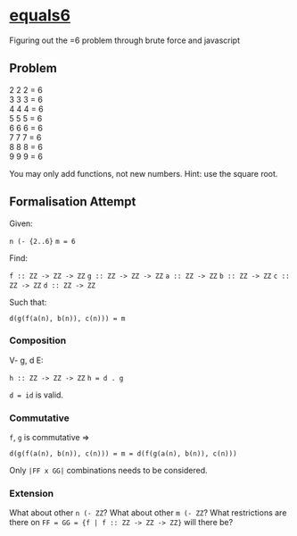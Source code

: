 # [equals6](https://qqii.github.io/equals6/)
Figuring out the =6 problem through brute force and javascript

## Problem

2 2 2 = 6  
3 3 3 = 6  
4 4 4 = 6  
5 5 5 = 6  
6 6 6 = 6  
7 7 7 = 6  
8 8 8 = 6  
9 9 9 = 6  

You may only add functions, not new numbers. 
Hint: use the square root.

## Formalisation Attempt

Given:

`n (- {2..6}`
`m = 6`

Find:

`f :: ZZ -> ZZ -> ZZ`
`g :: ZZ -> ZZ -> ZZ`
`a :: ZZ -> ZZ`
`b :: ZZ -> ZZ`
`c :: ZZ -> ZZ`
`d :: ZZ -> ZZ`

Such that:

`d(g(f(a(n), b(n)), c(n))) = m`

### Composition

V- g, d E:

`h :: ZZ -> ZZ -> ZZ`
`h = d . g`

`d = id` is valid.

### Commutative

`f`, `g` is commutative =>

`d(g(f(a(n), b(n)), c(n))) = m = d(f(g(a(n), b(n)), c(n)))`

Only `|FF x GG|` combinations needs to be considered.

### Extension

What about other `n (- ZZ`?
What about other `m (- ZZ`?
What restrictions are there on `FF = GG = {f | f :: ZZ -> ZZ -> ZZ}` will there be?
